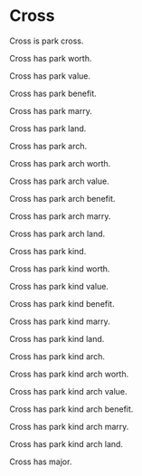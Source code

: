 # Cross

Cross is park cross.

Cross has park worth.

Cross has park value.

Cross has park benefit.

Cross has park marry.

Cross has park land.

Cross has park arch.

Cross has park arch worth.

Cross has park arch value.

Cross has park arch benefit.

Cross has park arch marry.

Cross has park arch land.

Cross has park kind.

Cross has park kind worth.

Cross has park kind value.

Cross has park kind benefit.

Cross has park kind marry.

Cross has park kind land.

Cross has park kind arch.

Cross has park kind arch worth.

Cross has park kind arch value.

Cross has park kind arch benefit.

Cross has park kind arch marry.

Cross has park kind arch land.

Cross has major.